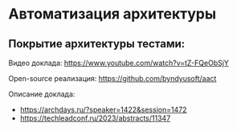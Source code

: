 # Автоматизация архитектуры

## Покрытие архитектуры тестами:
Видео доклада: https://www.youtube.com/watch?v=tZ-FQeObSjY

Open-source реализация: 
https://github.com/byndyusoft/aact

Описание доклада: 
- https://archdays.ru/?speaker=1422&session=1472
- https://techleadconf.ru/2023/abstracts/11347

